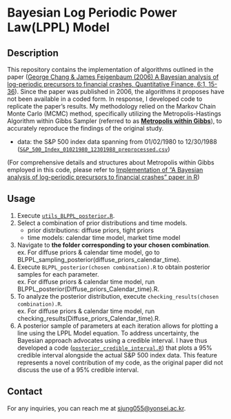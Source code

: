 # Bayesian Log Periodic Power Law(LPPL) Model

## Description
This repository contains the implementation of algorithms outlined in the paper ([George Chang & James Feigenbaum (2006) A Bayesian analysis of log-periodic precursors to financial crashes, Quantitative Finance, 6:1, 15-36](https://doi.org/10.1080/14697680500511017)). Since the paper was published in 2006, the algorithms it proposes have not been available in a coded form. In response, I developed code to replicate the paper’s results. My methodology relied on the Markov Chain Monte Carlo (MCMC) method, specifically utilizing the Metropolis-Hastings Algorithm within Gibbs Sampler (referred to as <ins>**Metropolis within Gibbs**</ins>), to accurately reproduce the findings of the original study.

- data: the S&P 500 index data spanning from 01/02/1980 to 12/30/1988 ([`S&P_500_Index_01021980_12301988_preprocessed.csv`](data/S&P_500_Index_01021980_12301988_preprocessed.csv))

(For comprehensive details and structures about Metropolis within Gibbs employed in this code, please refer to [Implementation of “A Bayesian analysis of log-periodic precursors to financial crashes” paper in R](./Implementation%20of%20“A%20Bayesian%20analysis%20of%20log-periodic%20precursors%20to%20financial%20crashes”%20paper%20in%20R.pdf))


## Usage
1. Execute [`utils_BLPPL_posterior.R`](./utils_BLPPL_posterior.R).
1. Select a combination of prior distributions and time models.
    - prior distributions: diffuse priors, tight priors
    - time models: calendar time model, market time model
1. Navigate to **the folder corresponding to your chosen combination**.  
    ex. For diffuse priors & calendar time model, go to BLPPL_sampling_posterior(diffuse_priors_calendar_time).
1. Execute `BLPPL_posterior(chosen combination).R` to obtain posterior samples for each parameter.  
    ex. For diffuse priors & calendar time model, run BLPPL_posterior(Diffuse_priors_Calendar_time).R.
1. To analyze the posterior distribution, execute `checking_results(chosen combination).R`.  
    ex. For diffuse priors & calendar time model, run checking_results(Diffuse_priors_Calendar_time).R.
1. A posterior sample of parameters at each iteration allows for plotting a line using the LPPL Model equation. To address uncertainty, the Bayesian approach advocates using a credible interval. I have thus developed a code ([`posterior_credible_interval.R`](./posterior_credible_interval.R)) that plots a 95% credible interval alongside the actual S&P 500 index data. This feature represents a novel contribution of my code, as the original paper did not discuss the use of a 95% credible interval.

## Contact
For any inquiries, you can reach me at [sjung055@yonsei.ac.kr](sjung055@yonsei.ac.kr).
